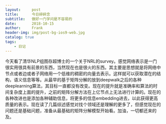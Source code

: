 ```yaml
---
layout:     post
title:      今日碎碎念
subtitle:   做好一门学问是不容易的
date:       2018-10-15
author:     Frank
header-img: img/post-bg-ios9-web.jpg
catalog: true
tags:
    - 日记
---
```




  今天看了清华NLP组图存超博士的一个关于NRL的survey。感觉网络表示是一门很实用很具有前景的东西，当然现在也是很火的东西。其主要是思想就是将网络中节点或者边或者子网络用一个低维的稠密的向量去表示。这样就可以获取潜在的结构，语义信息等等。从最早的基于矩阵分解的放到deepwalk之后的各种deeplearning算法，其目标一直都没有改变。现在的提升就是准确率和算法的时间复杂度上面的提升，之前的矩阵分解方法在上亿节点上无法进行计算的。现在的各种改进也是添加各种辅助信息，将更多的信息embedding进去，以此获得更高质量的表示。现在读了几篇综述感觉对找个领域还是理解的更多了，但感觉现在的问题还是基础问题，准备从最基础的矩阵分解模型开始看。加油，一切都还来的及。